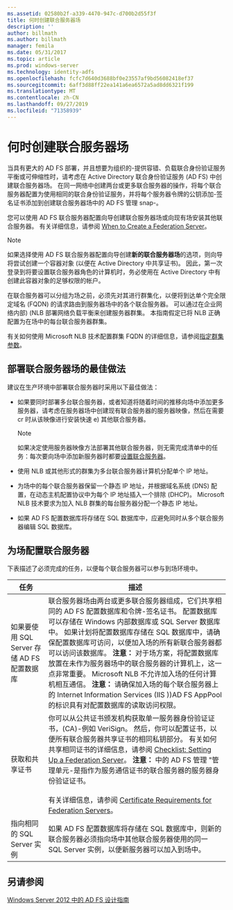 ```yaml
---
ms.assetid: 02580b2f-a339-4470-947c-d700b2d55f3f
title: 何时创建联合服务器场
description: ''
author: billmath
ms.author: billmath
manager: femila
ms.date: 05/31/2017
ms.topic: article
ms.prod: windows-server
ms.technology: identity-adfs
ms.openlocfilehash: fcfc7d640d3688bf0e23557af9bd56082418ef37
ms.sourcegitcommit: 6aff3d88ff22ea141a6ea6572a5ad8dd6321f199
ms.translationtype: MT
ms.contentlocale: zh-CN
ms.lasthandoff: 09/27/2019
ms.locfileid: "71358939"
---
```

# <a name="when-to-create-a-federation-server-farm"></a>何时创建联合服务器场

当具有更大的 AD FS 部署，并且想要为组织的\-提供容错、负载联合身份验证服务平衡或可伸缩性时，请考虑在 Active Directory 联合身份验证服务 \(AD FS\) 中创建联合服务器场。 在同一网络中创建两台或更多联合服务器的操作，将每个联合服务器配置为使用相同的联合身份验证服务，并将每个服务器令牌的公钥添加\-签名证书添加到创建联合服务器场中的 AD FS 管理 snap\-。  
  
您可以使用 AD FS 联合服务器配置向导创建联合服务器场或向现有场安装其他联合服务器。 有关详细信息，请参阅 [When to Create a Federation Server](When-to-Create-a-Federation-Server.md)。  
  
> [!NOTE]  
> 如果选择使用 AD FS 联合服务器配置向导创建**新的联合服务器场**的选项，则向导将尝试创建一个容器对象 \(以便在 Active Directory 中共享证书\)。 因此，第一次登录到将要设置联合服务器角色的计算机时，务必使用在 Active Directory 中有创建此容器对象的足够权限的帐户。  
  
在联合服务器可以分组为场之前，必须先对其进行群集化，以便将到达单个完全限定域名 \(FQDN\) 的请求路由到服务器场中的各个联合服务器。 可以通过在企业网络内部\) \(NLB 部署网络负载平衡来创建服务器群集。 本指南假定已将 NLB 正确配置为在场中的每台联合服务器群集。  
  
有关如何使用 Microsoft NLB 技术配置群集 FQDN 的详细信息，请参阅[指定群集参数](https://go.microsoft.com/fwlink/?LinkID=74651)。  
  
## <a name="best-practices-for-deploying-a-federation-server-farm"></a>部署联合服务器场的最佳做法  
建议在生产环境中部署联合服务器时采用以下最佳做法：  
  
-   如果要同时部署多台联合服务器，或者知道将随着时间的推移向场中添加更多服务器，请考虑在服务器场中创建现有联合服务器的服务器映像，然后在需要 cr 时从该映像进行安装快速 e) 其他联合服务器。  
  
    > [!NOTE]  
    > 如果决定使用服务器映像方法部署其他联合服务器，则无需完成清单中的任务：每次要向场中添加新服务器时都要[设置联合服务器](../../ad-fs/deployment/Checklist--Setting-Up-a-Federation-Server.md)。  
  
-   使用 NLB 或其他形式的群集为多台联合服务器计算机分配单个 IP 地址。  
  
-   为场中的每个联合服务器保留一个静态 IP 地址，并根据域名系统 \(DNS\) 配置，在动态主机配置协议中为每个 IP 地址插入一个排除 \(DHCP\)。 Microsoft NLB 技术要求为加入 NLB 群集的每台服务器分配一个静态 IP 地址。  
  
-   如果 AD FS 配置数据库将存储在 SQL 数据库中，应避免同时从多个联合服务器编辑 SQL 数据库。  
  
## <a name="configuring-federation-servers-for-a-farm"></a>为场配置联合服务器  
下表描述了必须完成的任务，以便每个联合服务器可以参与到场环境中。  
  
|任务|描述|  
|--------|---------------|  
|如果要使用 SQL Server 存储 AD FS 配置数据库|联合服务器场由两台或更多联合服务器组成，它们共享相同的 AD FS 配置数据库和令牌\-签名证书。 配置数据库可以存储在 Windows 内部数据库或 SQL Server 数据库中。 如果计划将配置数据库存储在 SQL 数据库中，请确保配置数据库可访问，以便加入场的所有新联合服务器都可以访问该数据库。 **注意：** 对于场方案，将配置数据库放置在未作为服务器场中的联合服务器的计算机上，这一点非常重要。 Microsoft NLB 不允许加入场的任何计算机相互通信。 **注意：** 请确保加入场的每个联合服务器上的 Internet Information Services \(IIS \)\)AD FS AppPool 的标识具有对配置数据库的读取访问权限。|  
|获取和共享证书|你可以从公共证书颁发机构获取单一服务器身份验证证书，\(CA\)-例如 VeriSign。 然后，你可以配置证书，以便所有联合服务器共享证书的相同私钥部分。 有关如何共享相同证书的详细信息，请参阅 [Checklist: Setting Up a Federation Server](../../ad-fs/deployment/Checklist--Setting-Up-a-Federation-Server.md)。 **注意：** 中的 AD FS 管理 "管理单元\-是指作为服务通信证书的联合服务器的服务器身份验证证书。<br /><br />有关详细信息，请参阅 [Certificate Requirements for Federation Servers](Certificate-Requirements-for-Federation-Servers.md)。|  
|指向相同的 SQL Server 实例|如果 AD FS 配置数据库将存储在 SQL 数据库中，则新的联合服务器必须指向场中其他联合服务器使用的同一 SQL Server 实例，以便新服务器可以加入到场中。|  
  
## <a name="see-also"></a>另请参阅
[Windows Server 2012 中的 AD FS 设计指南](AD-FS-Design-Guide-in-Windows-Server-2012.md)
